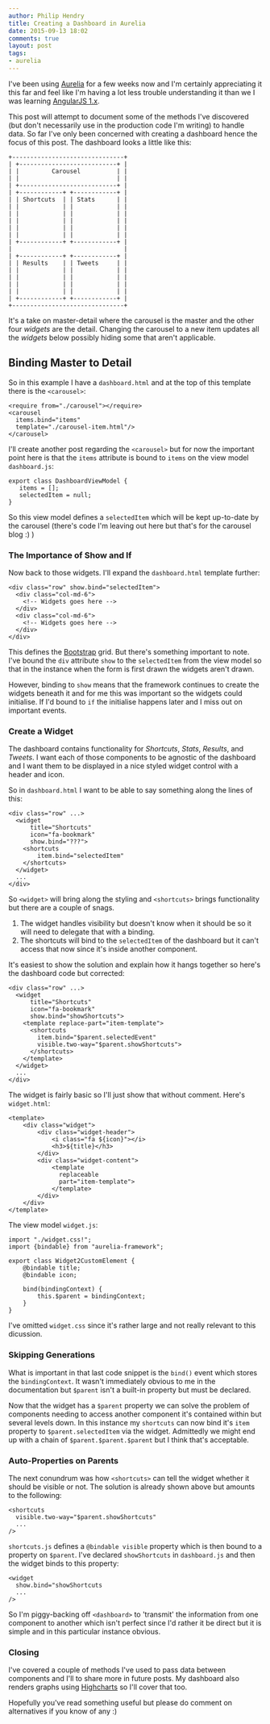```yaml
---
author: Philip Hendry
title: Creating a Dashboard in Aurelia
date: 2015-09-13 18:02
comments: true
layout: post
tags:
- aurelia
---
```

I've been using [Aurelia](http://aurelia.io/) for a few weeks now and I'm certainly appreciating it this far and feel like I'm having a lot less trouble understanding it than we I was learning [AngularJS 1.x](https://angularjs.org/).

This post will attempt to document some of the methods I've discovered (but don't necessarily use in the production code I'm writing) to handle data. So far I've only been concerned with creating a dashboard hence the focus of this post. The dashboard looks a little like this:

	+-------------------------------+
	| +---------------------------+ |
	| |         Carousel          | |
	| |                           | |
	| +---------------------------+ |
	| +------------+ +------------+ |
	| | Shortcuts  | | Stats      | |
	| |            | |            | |
	| |            | |            | |
	| |            | |            | |
	| |            | |            | |
	| |            | |            | |
	| +------------+ +------------+ |
	|                               |
	| +------------+ +------------+ |
	| | Results    | | Tweets     | |
	| |            | |            | |
	| |            | |            | |
	| |            | |            | |
	| |            | |            | |
	| +------------+ +------------+ |
	+-------------------------------+
	
It's a take on master-detail where the carousel is the master and the other four _widgets_ are the detail. Changing the carousel to a new item updates all the _widgets_ below possibly hiding some that aren't applicable.

## Binding Master to Detail
So in this example I have a `dashboard.html` and at the top of this template there is the `<carousel>`:

    <require from="./carousel"></require>
    <carousel
      items.bind="items"
      template="./carousel-item.html"/>
    </carousel>

I'll create another post regarding the `<carousel>` but for now the important point here is that the `items` attribute is bound to `items` on the view model `dashboard.js`:

    export class DashboardViewModel {
       items = [];
       selectedItem = null;
    }

So this view model defines a `selectedItem` which will be kept up-to-date by the carousel (there's code I'm leaving out here but that's for the carousel blog :) )

### The Importance of Show and If
Now back to those widgets. I'll expand the `dashboard.html` template further:

    <div class="row" show.bind="selectedItem">
      <div class="col-md-6">        
        <!-- Widgets goes here -->
      </div>
      <div class="col-md-6">
        <!-- Widgets goes here -->
      </div>
    </div>

This defines the [Bootstrap](http://getbootstrap.com/) grid. But there's something important to note. I've bound the `div` attribute `show` to the `selectedItem` from the view model so that in the instance when the form is first drawn the widgets aren't drawn.

However, binding to `show` means that the framework continues to create the widgets beneath it and for me this was important so the widgets could initialise. If I'd bound to `if` the initialise happens later and I miss out on important events.

### Create a Widget
The dashboard contains functionality for _Shortcuts_, _Stats_, _Results_,  and _Tweets_. I want each of those components to be agnostic of the dashboard and I want them to be displayed in a nice styled widget control with a header and icon.

So in `dashboard.html` I want to be able to say something along the lines of this:

    <div class="row" ...>
      <widget 
	      title="Shortcuts" 
	      icon="fa-bookmark"
	      show.bind="???">
	    <shortcuts 
	        item.bind="selectedItem"
	    </shortcuts>
	  </widget>
	  ...
	</div>

So `<widget>` will bring along the styling and `<shortcuts>` brings functionality but there are a couple of snags. 

1. The widget handles visibility but doesn't know when it should be so it will need to delegate that with a binding.
2. The shortcuts will bind to the `selectedItem` of the dashboard but it can't access that now since it's inside another component.

It's easiest to show the solution and explain how it hangs together so here's the dashboard code but corrected:

    <div class="row" ...>
      <widget
          title="Shortcuts"
          icon="fa-bookmark"
          show.bind="showShortcuts">
        <template replace-part="item-template">
          <shortcuts
            item.bind="$parent.selectedEvent"
            visible.two-way="$parent.showShortcuts">
          </shortcuts>
        </template>
      </widget>
      ...
    </div>

The widget is fairly basic so I'll just show that without comment. Here's `widget.html`:

	<template>
		<div class="widget">
			<div class="widget-header">
				<i class="fa ${icon}"></i>
				<h3>${title}</h3>
			</div>
			<div class="widget-content">
				<template 
				  replaceable 
				  part="item-template">
				</template>
			</div>
		</div>
	</template>

The view model `widget.js`:

	import "./widget.css!";
	import {bindable} from "aurelia-framework";
	
	export class Widget2CustomElement {
		@bindable title;
		@bindable icon;

		bind(bindingContext) {
			this.$parent = bindingContext;
		}
	}

I've omitted `widget.css` since it's rather large and not really relevant to this dicussion.

### Skipping Generations
What is important in that last code snippet is the `bind()` event which stores the `bindingContext`. It wasn't immediately obvious to me in the documentation but `$parent` isn't a built-in property but must be declared.

Now that the widget has a `$parent` property we can solve the problem of components needing to access another component it's contained within but several levels down. In this instance my `shortcuts` can now bind  it's `item` property to `$parent.selectedItem` via the widget. Admittedly we might end up with a chain of `$parent.$parent.$parent` but I think that's acceptable.

### Auto-Properties on Parents
The next conundrum was how `<shortcuts>` can tell the widget whether it should be visible or not. The solution is already shown above but amounts to the following:

    <shortcuts 
	  visible.two-way="$parent.showShortcuts"
	  ...
	/>

`shortcuts.js` defines a `@bindable visible` property which is then bound to a property on `$parent`. I've declared `showShortcuts` in `dashboard.js` and then the widget binds to this property:

    <widget
      show.bind="showShortcuts
      ...
    />

So I'm piggy-backing off `<dashboard>` to 'transmit' the information from one component to another which isn't perfect since I'd rather it be direct but it is simple and in this particular instance obvious.

### Closing
I've covered a couple of methods I've used to pass data between components and I'll to share more in future posts. My dashboard also renders graphs using [Highcharts](http://www.highcharts.com/) so I'll cover that too.

Hopefully you've read something useful but please do comment on alternatives if you know of any :)